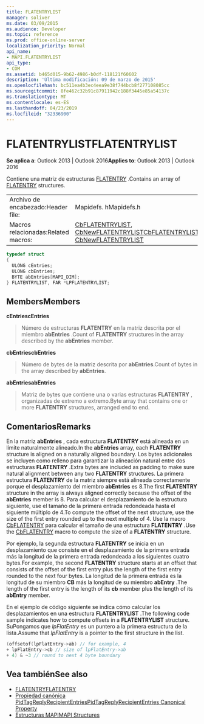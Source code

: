 ```yaml
---
title: FLATENTRYLIST
manager: soliver
ms.date: 03/09/2015
ms.audience: Developer
ms.topic: reference
ms.prod: office-online-server
localization_priority: Normal
api_name:
- MAPI.FLATENTRYLIST
api_type:
- COM
ms.assetid: b465d015-9b62-4986-b0df-118121f60602
description: 'Última modificación: 09 de marzo de 2015'
ms.openlocfilehash: bc511ea4b3ec4eea9e38f744bcb8f277108085cc
ms.sourcegitcommit: 8fe462c32b91c87911942c188f3445e85a54137c
ms.translationtype: MT
ms.contentlocale: es-ES
ms.lasthandoff: 04/23/2019
ms.locfileid: "32336900"
---
```

# <a name="flatentrylist"></a><span data-ttu-id="5bc25-103">FLATENTRYLIST</span><span class="sxs-lookup"><span data-stu-id="5bc25-103">FLATENTRYLIST</span></span>

<span data-ttu-id="5bc25-104">**Se aplica a**: Outlook 2013 | Outlook 2016</span><span class="sxs-lookup"><span data-stu-id="5bc25-104">**Applies to**: Outlook 2013 | Outlook 2016</span></span> 
  
<span data-ttu-id="5bc25-105">Contiene una matriz de estructuras [FLATENTRY](flatentry.md) .</span><span class="sxs-lookup"><span data-stu-id="5bc25-105">Contains an array of [FLATENTRY](flatentry.md) structures.</span></span> 
  
|||
|:-----|:-----|
|<span data-ttu-id="5bc25-106">Archivo de encabezado:</span><span class="sxs-lookup"><span data-stu-id="5bc25-106">Header file:</span></span>  <br/> |<span data-ttu-id="5bc25-107">Mapidefs. h</span><span class="sxs-lookup"><span data-stu-id="5bc25-107">Mapidefs.h</span></span>  <br/> |
|<span data-ttu-id="5bc25-108">Macros relacionadas:</span><span class="sxs-lookup"><span data-stu-id="5bc25-108">Related macros:</span></span>  <br/> |<span data-ttu-id="5bc25-109">[CbFLATENTRYLIST](cbflatentrylist.md), [CbNewFLATENTRYLIST](cbnewflatentrylist.md)</span><span class="sxs-lookup"><span data-stu-id="5bc25-109">[CbFLATENTRYLIST](cbflatentrylist.md), [CbNewFLATENTRYLIST](cbnewflatentrylist.md)</span></span> <br/> |
   
```cpp
typedef struct
{
  ULONG cEntries;
  ULONG cbEntries;
  BYTE abEntries[MAPI_DIM];
} FLATENTRYLIST, FAR *LPFLATENTRYLIST;

```

## <a name="members"></a><span data-ttu-id="5bc25-110">Members</span><span class="sxs-lookup"><span data-stu-id="5bc25-110">Members</span></span>

<span data-ttu-id="5bc25-111">**cEntries**</span><span class="sxs-lookup"><span data-stu-id="5bc25-111">**cEntries**</span></span>
  
> <span data-ttu-id="5bc25-112">Número de estructuras **FLATENTRY** en la matriz descrita por el miembro **abEntries** .</span><span class="sxs-lookup"><span data-stu-id="5bc25-112">Count of **FLATENTRY** structures in the array described by the **abEntries** member.</span></span> 
    
<span data-ttu-id="5bc25-113">**cbEntries**</span><span class="sxs-lookup"><span data-stu-id="5bc25-113">**cbEntries**</span></span>
  
> <span data-ttu-id="5bc25-114">Número de bytes de la matriz descrita por **abEntries**.</span><span class="sxs-lookup"><span data-stu-id="5bc25-114">Count of bytes in the array described by **abEntries**.</span></span> 
    
<span data-ttu-id="5bc25-115">**abEntries**</span><span class="sxs-lookup"><span data-stu-id="5bc25-115">**abEntries**</span></span>
  
> <span data-ttu-id="5bc25-116">Matriz de bytes que contiene una o varias estructuras **FLATENTRY** , organizadas de extremo a extremo.</span><span class="sxs-lookup"><span data-stu-id="5bc25-116">Byte array that contains one or more **FLATENTRY** structures, arranged end to end.</span></span> 
    
## <a name="remarks"></a><span data-ttu-id="5bc25-117">Comentarios</span><span class="sxs-lookup"><span data-stu-id="5bc25-117">Remarks</span></span>

<span data-ttu-id="5bc25-118">En la matriz **abEntries** , cada estructura **FLATENTRY** está alineada en un límite naturalmente alineado.</span><span class="sxs-lookup"><span data-stu-id="5bc25-118">In the **abEntries** array, each **FLATENTRY** structure is aligned on a naturally aligned boundary.</span></span> <span data-ttu-id="5bc25-119">Los bytes adicionales se incluyen como relleno para garantizar la alineación natural entre dos estructuras **FLATENTRY** .</span><span class="sxs-lookup"><span data-stu-id="5bc25-119">Extra bytes are included as padding to make sure natural alignment between any two **FLATENTRY** structures.</span></span> <span data-ttu-id="5bc25-120">La primera estructura **FLATENTRY** de la matriz siempre está alineada correctamente porque el desplazamiento del miembro **abEntries** es 8.</span><span class="sxs-lookup"><span data-stu-id="5bc25-120">The first **FLATENTRY** structure in the array is always aligned correctly because the offset of the **abEntries** member is 8.</span></span> <span data-ttu-id="5bc25-121">Para calcular el desplazamiento de la estructura siguiente, use el tamaño de la primera entrada redondeada hasta el siguiente múltiplo de 4.</span><span class="sxs-lookup"><span data-stu-id="5bc25-121">To compute the offset of the next structure, use the size of the first entry rounded up to the next multiple of 4.</span></span> <span data-ttu-id="5bc25-122">Use la macro [CbFLATENTRY](cbflatentry.md) para calcular el tamaño de una estructura **FLATENTRY** .</span><span class="sxs-lookup"><span data-stu-id="5bc25-122">Use the [CbFLATENTRY](cbflatentry.md) macro to compute the size of a **FLATENTRY** structure.</span></span> 
  
<span data-ttu-id="5bc25-123">Por ejemplo, la segunda estructura **FLATENTRY** se inicia en un desplazamiento que consiste en el desplazamiento de la primera entrada más la longitud de la primera entrada redondeada a los siguientes cuatro bytes.</span><span class="sxs-lookup"><span data-stu-id="5bc25-123">For example, the second **FLATENTRY** structure starts at an offset that consists of the offset of the first entry plus the length of the first entry rounded to the next four bytes.</span></span> <span data-ttu-id="5bc25-124">La longitud de la primera entrada es la longitud de su miembro **CB** más la longitud de su miembro **abEntry** .</span><span class="sxs-lookup"><span data-stu-id="5bc25-124">The length of the first entry is the length of its **cb** member plus the length of its **abEntry** member.</span></span> 
  
<span data-ttu-id="5bc25-125">En el ejemplo de código siguiente se indica cómo calcular los desplazamientos en una estructura **FLATENTRYLIST** .</span><span class="sxs-lookup"><span data-stu-id="5bc25-125">The following code sample indicates how to compute offsets in a **FLATENTRYLIST** structure.</span></span> <span data-ttu-id="5bc25-126">SuPongamos que _lpFlatEntry_ es un puntero a la primera estructura de la lista.</span><span class="sxs-lookup"><span data-stu-id="5bc25-126">Assume that  _lpFlatEntry_ is a pointer to the first structure in the list.</span></span> 
  
```cpp
(offsetof(lpFlatEntry->ab) // for example, 4
+ lpFlatEntry->cb // size of lpFlatEntry->ab 
+ 4) & ~3 // round to next 4 byte boundary
```

## <a name="see-also"></a><span data-ttu-id="5bc25-127">Vea también</span><span class="sxs-lookup"><span data-stu-id="5bc25-127">See also</span></span>

- [<span data-ttu-id="5bc25-128">FLATENTRY</span><span class="sxs-lookup"><span data-stu-id="5bc25-128">FLATENTRY</span></span>](flatentry.md)
- [<span data-ttu-id="5bc25-129">Propiedad canónica PidTagReplyRecipientEntries</span><span class="sxs-lookup"><span data-stu-id="5bc25-129">PidTagReplyRecipientEntries Canonical Property</span></span>](pidtagreplyrecipiententries-canonical-property.md)
- [<span data-ttu-id="5bc25-130">Estructuras MAPI</span><span class="sxs-lookup"><span data-stu-id="5bc25-130">MAPI Structures</span></span>](mapi-structures.md)

